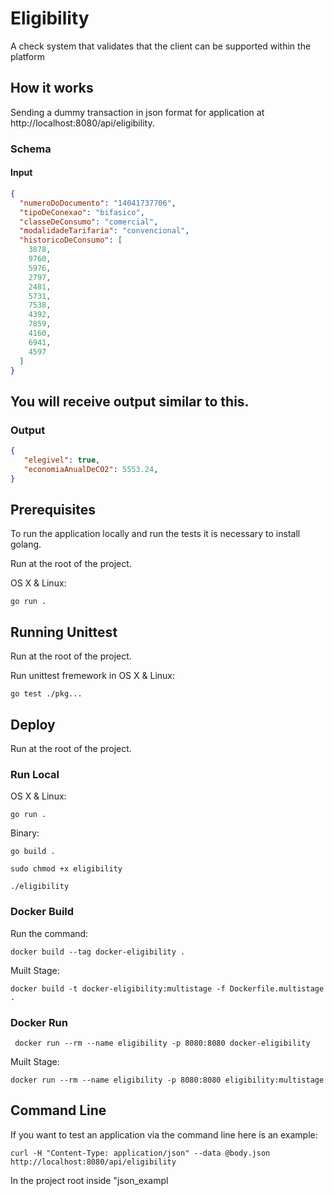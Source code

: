 # Eligibility

A check system that validates that the client can be supported within the platform

## How it works

Sending a dummy transaction in json format for application at http://localhost:8080/api/eligibility.

### Schema

#### Input

```json
{
  "numeroDoDocumento": "14041737706",
  "tipoDeConexao": "bifasico",
  "classeDeConsumo": "comercial",
  "modalidadeTarifaria": "convencional",
  "historicoDeConsumo": [
    3878,
    9760,
    5976,
    2797,
    2481,
    5731,
    7538,
    4392,
    7859,
    4160,
    6941,
    4597 
  ]
}
```

## You will receive output similar to this.

### Output

```json
{
   "elegivel": true,
   "economiaAnualDeCO2": 5553.24,
}
```

## Prerequisites

To run the application locally and run the tests it is necessary to install golang.

Run at the root of the project.

OS X & Linux:
```
go run .
```

## Running Unittest

Run at the root of the project.


Run unittest fremework in OS X & Linux:
```
go test ./pkg...
```

## Deploy

Run at the root of the project.

### Run Local

OS X & Linux:
```
go run .
```

Binary:
```
go build .

sudo chmod +x eligibility

./eligibility
```

### Docker Build

Run the command:
```
docker build --tag docker-eligibility .
```

Muilt Stage:
``` 
docker build -t docker-eligibility:multistage -f Dockerfile.multistage .
```

### Docker Run

```
 docker run --rm --name eligibility -p 8080:8080 docker-eligibility
```

Muilt Stage:
```
docker run --rm --name eligibility -p 8080:8080 eligibility:multistage
```
## Command Line

If you want to test an application via the command line here is an example:

```
curl -H "Content-Type: application/json" --data @body.json http://localhost:8080/api/eligibility
```

In the project root inside "json_exampl
